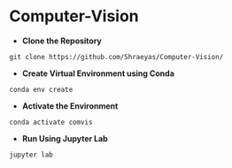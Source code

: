 # Computer-Vision
* **Clone the Repository**
```
git clone https://github.com/Shraeyas/Computer-Vision/
```
* **Create Virtual Environment using Conda**
```
conda env create
```
* **Activate the Environment**
```
conda activate comvis
```
* **Run Using Jupyter Lab**
```
jupyter lab
```
